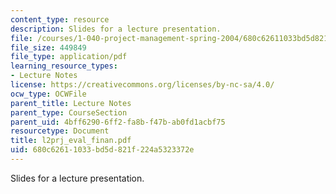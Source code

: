 ```yaml
---
content_type: resource
description: Slides for a lecture presentation.
file: /courses/1-040-project-management-spring-2004/680c62611033bd5d821f224a5323372e_l2prj_eval_finan.pdf
file_size: 449849
file_type: application/pdf
learning_resource_types:
- Lecture Notes
license: https://creativecommons.org/licenses/by-nc-sa/4.0/
ocw_type: OCWFile
parent_title: Lecture Notes
parent_type: CourseSection
parent_uid: 4bff6290-6ff2-fa8b-f47b-ab0fd1acbf75
resourcetype: Document
title: l2prj_eval_finan.pdf
uid: 680c6261-1033-bd5d-821f-224a5323372e
---
```

Slides for a lecture presentation.